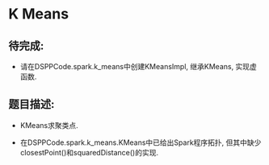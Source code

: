 # K Means

## 待完成:

* 请在DSPPCode.spark.k_means中创建KMeansImpl, 继承KMeans, 实现虚函数.

## 题目描述:

* KMeans求聚类点.

* 在DSPPCode.spark.k_means.KMeans中已给出Spark程序拓扑, 但其中缺少closestPoint()和squaredDistance()的实现.
